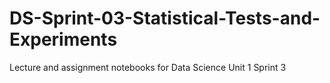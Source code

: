 # DS-Sprint-03-Statistical-Tests-and-Experiments
Lecture and assignment notebooks for Data Science Unit 1 Sprint 3
